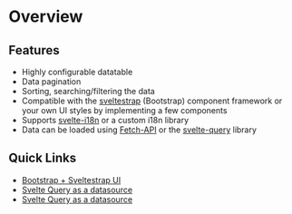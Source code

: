 # Overview
## Features

* Highly configurable datatable
* Data pagination
* Sorting, searching/filtering the data
* Compatible with the <a href='https://sveltestrap.js.org'>sveltestrap</a> (Bootstrap) component framework or your own UI styles by implementing a few components
* Supports <a href='https://github.com/kaisermann/svelte-i18n'>svelte-i18n</a> or a custom i18n library
* Data can be loaded using <a href='https://developer.mozilla.org/en-US/docs/Web/API/Fetch_API'>Fetch-API</a> or the <a href='https://github.com/SvelteStack/svelte-query'>svelte-query</a> library

## Quick Links

* [Bootstrap + Sveltestrap UI](https://svelte-advanced-datatable.js.org/todo)
* [Svelte Query as a datasource](https://svelte-advanced-datatable.js.org/todo)
* [Svelte Query as a datasource](https://svelte-advanced-datatable.js.org/todo)
